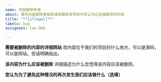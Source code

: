 ```yaml
---
name: 内容删除申请
about: 填写内容删除表格来请求删除本项目中您认为应该被删除的内容
title: "**[illegal]**"
labels: bug
assignees: lux-QAQ

---
```


**需要被删除的内容的详细网站**
改内容位于我们的项目的什么地方，可以是源码，可以是网站。但请明确指出。

**该内容为什么应该被删除**
详细描述为什么您觉得该内容应该被删除。

**您认为为了避免这种情况的再次发生我们应该做什么（选填）**
